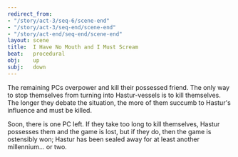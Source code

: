 ```yaml
---
redirect_from:
- "/story/act-3/seq-6/scene-end"
- "/story/act-3/seq-end/scene-end"
- "/story/act-end/seq-end/scene-end"
layout: scene
title:  I Have No Mouth and I Must Scream
beat:   procedural
obj:    up
subj:   down
---
```



The remaining PCs overpower and kill their possessed friend.
The only way to stop themselves from turning into Hastur-vessels is to kill themselves.
The longer they debate the situation,
the more of them succumb to Hastur's influence and must be killed.

Soon, there is one PC left.
If they take too long to kill themselves, Hastur possesses them and the game is lost,
but if they do, then the game is ostensibly won;
Hastur has been sealed away for at least another millennium... or two.



















